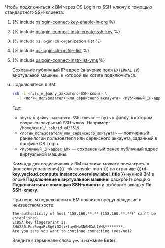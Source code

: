 Чтобы подключиться к ВМ через OS Login по SSH-ключу с помощью стандартного SSH-клиента:

1. {% include [oslogin-connect-key-enable-in-org](../../_includes/compute/oslogin-connect-key-enable-in-org.md) %}
1. {% include [oslogin-connect-instr-create-ssh-key](../../_includes/compute/oslogin-connect-instr-create-ssh-key.md) %}
1. {% include [os-login-cli-organization-list](../../_includes/organization/os-login-cli-organization-list.md) %}
1. {% include [os-login-cli-profile-list](../../_includes/organization/os-login-cli-profile-list.md) %}
1. {% include [oslogin-connect-instr-list-vms](../../_includes/compute/oslogin-connect-instr-list-vms.md) %}

    Сохраните публичный IP-адрес (значение поля `EXTERNAL IP`) виртуальной машины, к которой вы хотите подключиться.
1. Подключитесь к ВМ:

    ```bash
    ssh -i <путь_к_файлу_закрытого-SSH-ключа> \
      -l <логин_пользователя_или_сервисного_аккаунта> <публичный_IP-адрес_ВМ>
    ```

    Где:

    * `<путь_к_файлу_закрытого-SSH-ключа>` — путь к файлу, в котором сохранен закрытый SSH-ключ. Например: `/home/user1/.ssh/id_ed25519`. 
    * `<логин_пользователя_или_сервисного_аккаунта>` — полученный ранее логин пользователя или сервисного аккаунта, заданный в профиле OS Login.
    * `<публичный_IP-адрес_ВМ>` — сохраненный ранее публичный адрес виртуальной машины.

    Команду для подключения к ВМ вы также можете посмотреть в [консоли управления]({{ link-console-main }}) на странице **{{ ui-key.yacloud.compute.instance.overview.label_title }}** нужной ВМ в блоке **Подключение к виртуальной машине**: раскройте секцию **Подключиться с помощью SSH-клиента** и выберите вкладку **По SSH-ключу**.

    При первом подключении к ВМ появится предупреждение о неизвестном хосте:

    ```text
    The authenticity of host '158.160.**.** (158.160.**.**)' can't be established.
    ECDSA key fingerprint is SHA256:PoaSwqxRc8g6iOXtiH7ayGHpSN0MXwUfWHk********.
    Are you sure you want to continue connecting (yes/no)?
    ```

    Введите в терминале слово `yes` и нажмите **Enter**.